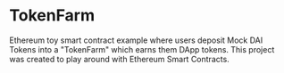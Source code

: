 # TokenFarm
Ethereum toy smart contract example where users deposit Mock DAI Tokens into a "TokenFarm" which earns them DApp tokens. This project was created to play around with Ethereum Smart Contracts.
